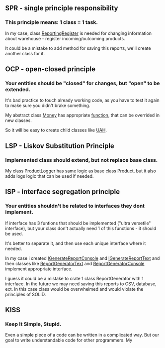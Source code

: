 ## SPR - single principle responsibility
### This principle means: 1 class = 1 task.
In my case, class [ReportingRegister](./ClassLibrary/ReportingRegister.cs) is needed for changing information about warehouse - register incoming/outcoming products. 

It could be a mistake to add method for saving this reports, we'll create another class for it.

## OCP - open-closed principle
### Your entities should be "closed" for changes, but "open" to be extended.
It's bad practice to touch already working code, as you have to test it again to make sure you didn't brake something.

My abstract class [Money](./ClassLibrary/Money.cs) has appropriate [function](./ClassLibrary/Money.cs#L24), that can be overrided in new classes.

So it will be easy to create child classes like [UAH](./ClassLibrary/UAH.cs).

## LSP - Liskov Substitution Principle
### Implemented class should extend, but not replace base class.
My class [ProductLogger](./ClassLibrary/ProductLogger.cs) has same logic as base class [Product](./ClassLibrary/Product.cs), but it also adds logs logic that can be used if needed.

## ISP - interface segregation principle
### Your entities shouldn't be related to interfaces they dont implement.
If interface has 3 funtions that should be implemented ("ultra versetile" interface), but your class don't actually need 1 of this functions - it should be used.

It's better to separate it, and then use each unique interface where it needed.

In my case i created [IGenerateReportConsole](./ClassLibrary/IGenerateReportConsole.cs) and [IGenerateReportText](./ClassLibrary/IGenerateReportText.cs) and then classes like [ReportGeneratorText](./ClassLibrary/ReportGeneratorText.cs) and [ReportGeneratorConsole](./ClassLibrary/ReportGeneratorConsole.cs) implement appropriate interface.

I guess it could be a mistake to crate 1 class ReportGenerator with 1 interface. In the future we may need saving this reports to CSV, database, ect. In this case class would be overwhelmed and would violate the principles of SOLID.

## KISS
### Keep It Simple, Stupid.
Even a simple piece of a code can be written in a complicated way. But our goal to write understandable code for other programmers.
My 
